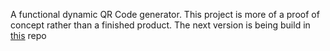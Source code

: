 A functional dynamic QR Code generator. This project is more of a proof of concept rather than a finished product. The next version is being build in [this](https://github.com/oliver-dvorski/qr-dynamics) repo
